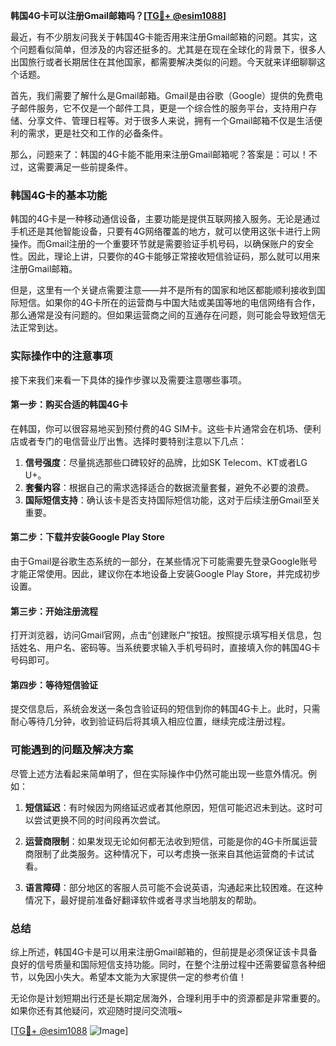 **韩国4G卡可以注册Gmail邮箱吗？[[TG💪+ @esim1088](https://t.me/s/esim1088)]**

最近，有不少朋友问我关于韩国4G卡能否用来注册Gmail邮箱的问题。其实，这个问题看似简单，但涉及的内容还挺多的。尤其是在现在全球化的背景下，很多人出国旅行或者长期居住在其他国家，都需要解决类似的问题。今天就来详细聊聊这个话题。

首先，我们需要了解什么是Gmail邮箱。Gmail是由谷歌（Google）提供的免费电子邮件服务，它不仅是一个邮件工具，更是一个综合性的服务平台，支持用户存储、分享文件、管理日程等。对于很多人来说，拥有一个Gmail邮箱不仅是生活便利的需求，更是社交和工作的必备条件。

那么，问题来了：韩国的4G卡能不能用来注册Gmail邮箱呢？答案是：可以！不过，这需要满足一些前提条件。

### 韩国4G卡的基本功能

韩国的4G卡是一种移动通信设备，主要功能是提供互联网接入服务。无论是通过手机还是其他智能设备，只要有4G网络覆盖的地方，就可以使用这张卡进行上网操作。而Gmail注册的一个重要环节就是需要验证手机号码，以确保账户的安全性。因此，理论上讲，只要你的4G卡能够正常接收短信验证码，那么就可以用来注册Gmail邮箱。

但是，这里有一个关键点需要注意——并不是所有的国家和地区都能顺利接收到国际短信。如果你的4G卡所在的运营商与中国大陆或美国等地的电信网络有合作，那么通常是没有问题的。但如果运营商之间的互通存在问题，则可能会导致短信无法正常到达。

### 实际操作中的注意事项

接下来我们来看一下具体的操作步骤以及需要注意哪些事项。

#### 第一步：购买合适的韩国4G卡

在韩国，你可以很容易地买到预付费的4G SIM卡。这些卡片通常会在机场、便利店或者专门的电信营业厅出售。选择时要特别注意以下几点：

1. **信号强度**：尽量挑选那些口碑较好的品牌，比如SK Telecom、KT或者LG U+。
2. **套餐内容**：根据自己的需求选择适合的数据流量套餐，避免不必要的浪费。
3. **国际短信支持**：确认该卡是否支持国际短信功能，这对于后续注册Gmail至关重要。

#### 第二步：下载并安装Google Play Store

由于Gmail是谷歌生态系统的一部分，在某些情况下可能需要先登录Google账号才能正常使用。因此，建议你在本地设备上安装Google Play Store，并完成初步设置。

#### 第三步：开始注册流程

打开浏览器，访问Gmail官网，点击“创建账户”按钮。按照提示填写相关信息，包括姓名、用户名、密码等。当系统要求输入手机号码时，直接填入你的韩国4G卡号码即可。

#### 第四步：等待短信验证

提交信息后，系统会发送一条包含验证码的短信到你的韩国4G卡上。此时，只需耐心等待几分钟，收到验证码后将其填入相应位置，继续完成注册过程。

### 可能遇到的问题及解决方案

尽管上述方法看起来简单明了，但在实际操作中仍然可能出现一些意外情况。例如：

1. **短信延迟**：有时候因为网络延迟或者其他原因，短信可能迟迟未到达。这时可以尝试更换不同的时间段再次尝试。
   
2. **运营商限制**：如果发现无论如何都无法收到短信，可能是你的4G卡所属运营商限制了此类服务。这种情况下，可以考虑换一张来自其他运营商的卡试试看。

3. **语言障碍**：部分地区的客服人员可能不会说英语，沟通起来比较困难。在这种情况下，最好提前准备好翻译软件或者寻求当地朋友的帮助。

### 总结

综上所述，韩国4G卡是可以用来注册Gmail邮箱的，但前提是必须保证该卡具备良好的信号质量和国际短信支持功能。同时，在整个注册过程中还需要留意各种细节，以免因小失大。希望本文能为大家提供一定的参考价值！

无论你是计划短期出行还是长期定居海外，合理利用手中的资源都是非常重要的。如果你还有其他疑问，欢迎随时提问交流哦~ 

[[TG💪+ @esim1088](https://t.me/s/esim1088) ![Image](https://i.postimg.cc/4NQfJmqS/Snipaste-2025-05-13-00-14-12.png)]